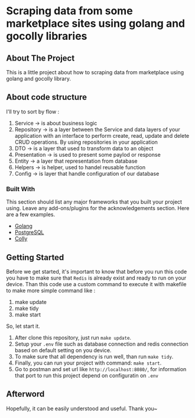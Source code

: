 # Scraping data from some marketplace sites using golang and gocolly libraries

<!-- ABOUT THE PROJECT -->
## About The Project

This is a little project about how to scraping data from marketplace using golang and gocolly library. 

## About code structure
I'll try to sort by flow :
1. Service -> is about business logic
2. Repository -> is a layer between the Service and data layers of your application with an interface to perform create, read, update and delete CRUD operations. By using repositories in your application
3. DTO -> is a layer that used to transform data to an object
4. Presentation -> is used to present some paylod or response
5. Entity -> a layer that representation from database
6. Helpers -> is helper, used to handel reusable function
7. Config -> is layer that handle configuration of our database

### Built With

This section should list any major frameworks that you built your project using. Leave any add-ons/plugins for the acknowledgements section. Here are a few examples.
* [Golang](https://golang.com)
* [PostgreSQL](https://www.postgresql.org)
* [Colly](http://go-colly.org)

<!-- GETTING STARTED -->
## Getting Started
Before we get started, it's important to know that  before you run this code you have to make sure that `Redis` is already exist and ready to run on your device. Than this code use a custom command to execute it with makefile to make more simple command like :
1. make update
2. make tidy
3. make start

So, let start it.
1. After clone this repository, just run `make update`.
2. Setup your `.env` file such as database connection and redis connection based on default setting on you device.
3. To make sure that all dependency is run well, than run `make tidy`.
4. Finally, you can run your project with command: `make start`.
5. Go to postman and set url like `http://localhost:8080/`, for information that port to run this project depend on configuratin on `.env`

## Afterword
Hopefully, it can be easily understood and useful. Thank you~